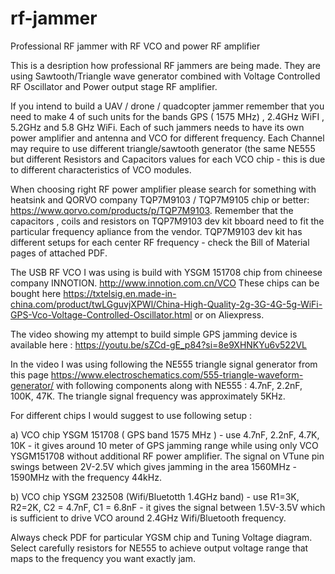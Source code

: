 # rf-jammer
Professional RF jammer with RF VCO and power RF amplifier

This is a desription how professional RF jammers are being made. They are using Sawtooth/Triangle wave generator combined with Voltage Controlled RF Oscillator and Power output stage RF amplifier.

If you intend to build a UAV / drone / quadcopter jammer remember that you need to make 4 of such units for the bands GPS ( 1575 MHz) , 2.4GHz WiFI , 5.2GHz and 5.8 GHz WiFi. 
Each of such jammers needs to have its own power amplifier and antenna and VCO for different frequency. 
Each Channel may require to use different triangle/sawtooth generator (the same NE555 but different Resistors and Capacitors values for each VCO chip  - this is due to different characteristics of VCO modules.

When choosing right RF power amplifier please search for something with heatsink and QORVO company TQP7M9103 / TQP7M9105 chip  or better: https://www.qorvo.com/products/p/TQP7M9103.
Remember that the capacitors , coils and resistors on TQP7M9103 dev kit bboard need to fit the particular frequency  apliance from the vendor.
TQP7M9103 dev kit has different setups for each center RF frequency - check the Bill of Material pages of attached PDF. 

The USB RF VCO I was using is build with YSGM 151708 chip from chineese company INNOTION.  http://www.innotion.com.cn/VCO
These chips can be bought here https://txtelsig.en.made-in-china.com/product/twLGguvjXPWl/China-High-Quality-2g-3G-4G-5g-WiFi-GPS-Vco-Voltage-Controlled-Oscillator.html or on Aliexpress.

The video showing my attempt to build simple GPS jamming device is available here : https://youtu.be/sZCd-gE_p84?si=8e9XHNKYu6v522VL

In the video I was using following the NE555 triangle signal generator from this page https://www.electroschematics.com/555-triangle-waveform-generator/  with following components along with NE555 : 4.7nF, 2.2nF, 100K, 47K. 
The triangle signal frequency was approximately 5KHz. 

For different chips  I would suggest to use following setup : 

a) VCO chip YSGM 151708 ( GPS band 1575 MHz ) - use 4.7nF, 2.2nF, 4.7K, 10K - it gives around 10 meter of GPS jamming range while using only VCO YSGM151708 without additional RF power amplifier. The signal on VTune pin swings between 2V-2.5V which gives jamming in the area 1560MHz - 1590MHz with the frequency 44kHz. 

b) VCO chip YSGM 232508 (Wifi/Bluetotth 1.4GHz band) - use R1=3K, R2=2K, C2 = 4.7nF, C1 = 6.8nF - it gives the signal between 1.5V-3.5V which is sufficient to drive VCO around 2.4GHz Wifi/Bluetooth frequency.


Always check PDF for particular YGSM chip and Tuning Voltage diagram. Select carefully resistors for NE555 to achieve output voltage range that maps to the frequency you want exactly jam. 




